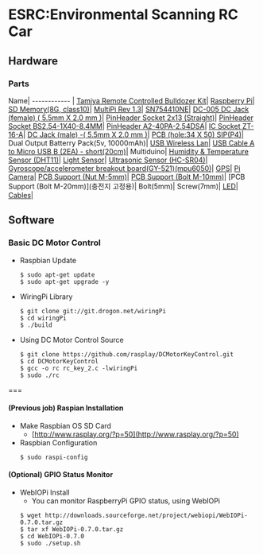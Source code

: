 # ESRC:Environmental Scanning RC Car

## Hardware

### Parts ###
Name| ------------ |
[Tamiya Remote Controlled Bulldozer Kit](http://www.tamiyamall.co.kr/mall/item.asp?siteid=shop&catid=118&itemid=5792)| 
[Raspberry Pi](http://www.icbanq.com/shop/product_detail.asp?prod_code=P001935674)| 
[SD Memory(8G, class10)](http://www.icbanq.com/shop/product_detail.asp?prod_code=P004708868&catg_code=)|
[MultiPi Rev 1.3](http://www.icbanq.com/shop/product_detail.asp?prod_code=P005022638)|
[SN754410NE](http://www.icbanq.com/shop/product_detail.asp?prod_code=P001664694&catg_code=)|
[DC-005 DC Jack (female) ( 5.5mm X 2.0 mm )](http://www.icbanq.com/shop/product_detail.asp?prod_code=P000233586)|
[PinHeader Socket 2x13 (Straight)](http://www.icbanq.com/shop/product_detail.asp?prod_code=P004962826&catg_code=105128)|
[PinHeader Socket BS2.54-1X40-8.4MM](http://www.icbanq.com/shop/product_detail.asp?prod_code=P000137826)|
[PinHeader A2-40PA-2.54DSA](http://www.icbanq.com/shop/product_detail.asp?prod_code=P000139064)|
[IC Socket ZT-16-A](http://www.icbanq.com/shop/product_detail.asp?prod_code=P000041377)|
[DC Jack (male) -( 5.5mm X 2.0 mm )](http://artrobot.co.kr/front/php/product.php?product_no=291&main_cate_no=54&display_group=1)|
[PCB (hole:34 X 50) SIP(P4)](http://www.icbanq.com/shop/product_detail.asp?prod_code=P000155469&catg_code=113179100103)|
Dual Output Batterry Pack(5v, 10000mAh)|
[USB Wireless Lan](http://www.icbanq.com/shop/product_detail.asp?prod_code=P004746160&catg_code=)|
[USB Cable A to Micro USB B (2EA) - short(20cm)](http://artrobot.co.kr/front/php/product.php?product_no=615&main_cate_no=)|
Multiduino|
[Humidity & Temperature Sensor (DHT11)](http://cafe.naver.com/mpucafe/2910)|
[Light Sensor](http://www.icbanq.com/shop/product_search.asp?cx=013978666951154611606%3A4blhf4mltua&cof=FORID%3A10&ie=EUC-KR&q=%C1%B6%B5%B5%BC%BE%BC%AD&keyword_ad=&SearchKeyWord=%C1%B6%B5%B5%BC%BE%BC%AD)|
[Ultrasonic Sensor (HC-SR04)](http://cafe.naver.com/mpucafe/2864)|
[Gyroscope/accelerometer breakout board(GY-521)(mpu6050)](http://cafe.naver.com/mpucafe/4323)|
[GPS](http://artrobot.co.kr/front/php/product.php?product_no=771&main_cate_no=&display_group=)|
[Pi Camera](http://www.icbanq.com/shop/product_detail.asp?prod_code=P004712621)|
[PCB Support (Nut M-5mm)](http://www.icbanq.com/shop/product_detail.asp?prod_code=P002255972&catg_code=113179109100101)|
[PCB Support (Bolt M-10mm)](http://www.icbanq.com/shop/product_detail.asp?prod_code=P002255961)|
[PCB Support (Bolt M-20mm)](충전지 고정용)|
Bolt(5mm)|
Screw(7mm)|
[LED](http://www.icbanq.com/shop/product_detail.asp?prod_code=P000100710)|
[Cables](http://artrobot.co.kr/front/php/product.php?product_no=391&main_cate_no=)|

## Software

### Basic DC Motor Control
  * Raspbian Update
    ```
    $ sudo apt-get update
    $ sudo apt-get upgrade -y
    ```

  * WiringPi Library
    ```
    $ git clone git://git.drogon.net/wiringPi
    $ cd wiringPi
    $ ./build
    ```

  * Using DC Motor Control Source
    ```
    $ git clone https://github.com/rasplay/DCMotorKeyControl.git
    $ cd DCMotorKeyControl
    $ gcc -o rc rc_key_2.c -lwiringPi
    $ sudo ./rc
    ```

===
#### (Previous job) Raspian Installation
  * Make Raspbian OS SD Card
    * [http://www.rasplay.org/?p=50](http://www.rasplay.org/?p=50)
  * Raspbian Configuration<br/>
    ```
    $ sudo raspi-config
    ```

#### (Optional) GPIO Status Monitor
  * WebIOPi Install
    * You can monitor RaspberryPi GPIO status, using WebIOPi
    ```
    $ wget http://downloads.sourceforge.net/project/webiopi/WebIOPi-0.7.0.tar.gz     
    $ tar xf WebIOPi-0.7.0.tar.gz      
    $ cd WebIOPi-0.7.0       
    $ sudo ./setup.sh      
    ```

